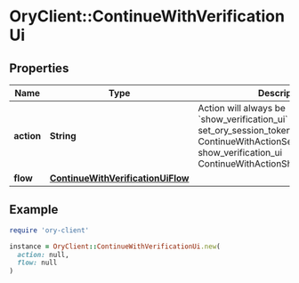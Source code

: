 # OryClient::ContinueWithVerificationUi

## Properties

| Name | Type | Description | Notes |
| ---- | ---- | ----------- | ----- |
| **action** | **String** | Action will always be &#x60;show_verification_ui&#x60; set_ory_session_token ContinueWithActionSetOrySessionToken show_verification_ui ContinueWithActionShowVerificationUI |  |
| **flow** | [**ContinueWithVerificationUiFlow**](ContinueWithVerificationUiFlow.md) |  |  |

## Example

```ruby
require 'ory-client'

instance = OryClient::ContinueWithVerificationUi.new(
  action: null,
  flow: null
)
```

